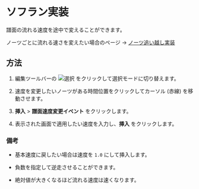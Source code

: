 # ソフラン実装

譜面の流れる速度を途中で変えることができます。  

ノーツごとに流れる速さを変えたい場合のページ → [ノーツ追い越し実装](advanced-oikoshi)



## 方法

1. 編集ツールバーの ![選択](imgs/edit-toolbar-select.png) をクリックして選択モードに切り替えます。

2. 速度を変更したいノーツがある時間位置をクリックしてカーソル (赤線) を移動させます。

3. **挿入** > **譜面速度変更イベント** をクリックします。

4. 表示された画面で適用したい速度を入力し、**挿入** をクリックします。



### 備考

* 基本速度に戻したい場合は速度を `1.0` にして挿入します。

* 負数を指定して逆走させることができます。

* 絶対値が大きくなるほど流れる速度は速くなります。

